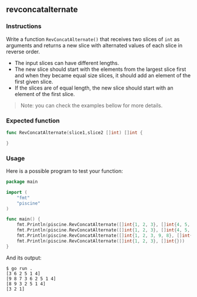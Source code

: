 ## revconcatalternate

### Instructions

Write a function `RevConcatAlternate()` that receives two slices of `int` as arguments and returns a new slice with alternated values of each slice in reverse order.

- The input slices can have different lengths.
- The new slice should start with the elements from the largest slice first and when they became equal size slices, it should add an element of the first given slice.
- If the slices are of equal length, the new slice should start with an element of the first slice.

> Note: you can check the examples bellow for more details.

### Expected function

```go
func RevConcatAlternate(slice1,slice2 []int) []int {

}
```

### Usage

Here is a possible program to test your function:

```go
package main

import (
	"fmt"
	"piscine"
)

func main() {
	fmt.Println(piscine.RevConcatAlternate([]int{1, 2, 3}, []int{4, 5, 6}))
	fmt.Println(piscine.RevConcatAlternate([]int{1, 2, 3}, []int{4, 5, 6, 7, 8, 9}))
	fmt.Println(piscine.RevConcatAlternate([]int{1, 2, 3, 9, 8}, []int{4, 5}))
	fmt.Println(piscine.RevConcatAlternate([]int{1, 2, 3}, []int{}))
}
```

And its output:

```console
$ go run .
[3 6 2 5 1 4]
[9 8 7 3 6 2 5 1 4]
[8 9 3 2 5 1 4]
[3 2 1]
```
